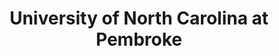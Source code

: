 ---
layout: repo
title: "University of North Carolina at Pembroke"
id: 5277
permalink: repos/5277/
---